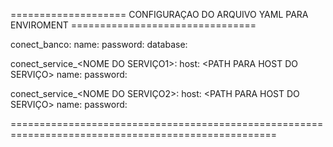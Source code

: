 ==================== CONFIGURAÇAO DO ARQUIVO YAML PARA ENVIROMENT ================================

conect_banco:
  name: <USER-NAMA DO BANCO>
  password: <SENHA>
  database: <DATABASE-CONFG>

conect_service_<NOME DO SERVIÇO1>: 
	host: <PATH PARA HOST DO SERVIÇO>
	name: <USER NAME PARA AUTH BASIC>
	password: <PASSWORD PARA AUTH BASIC>

conect_service_<NOME DO SERVIÇO2>: 
	host: <PATH PARA HOST DO SERVIÇO>
	name: <USER NAME PARA AUTH BASIC>
	password: <PASSWORD PARA AUTH BASIC>

====================================================================================================